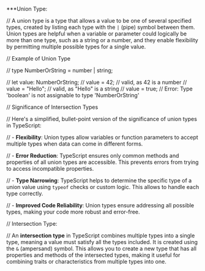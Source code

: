 ***Union Type:

// A union type is a type that allows a value to be one of several specified types, created by listing each type with the `|` (pipe) symbol between them. Union types are helpful when a variable or parameter could logically be more than one type, such as a string or a number, and they enable flexibility by permitting multiple possible types for a single value.

// Example of Union Type

// type NumberOrString = number | string;

// let value: NumberOrString;
// value = 42;            // valid, as 42 is a number
// value = "Hello";       // valid, as "Hello" is a string
// value = true;          // Error: Type 'boolean' is not assignable to type 'NumberOrString'

// Significance of Intersection Types

// Here's a simplified, bullet-point version of the significance of union types in TypeScript:

// - **Flexibility**: Union types allow variables or function parameters to accept multiple types when data can come in different forms.
  
// - **Error Reduction**: TypeScript ensures only common methods and properties of all union types are accessible. This prevents errors from trying to access incompatible properties.

// - **Type Narrowing**: TypeScript helps to determine the specific type of a union value using `typeof` checks or custom logic. This allows to handle each type correctly. 

// - **Improved Code Reliability**: Union types ensure addressing all possible types, making your code more robust and error-free.


// Intersection Type:

// An **intersection type** in TypeScript combines multiple types into a single type, meaning a value must satisfy all the types included. It is created using the `&` (ampersand) symbol. This allows you to create a new type that has all properties and methods of the intersected types, making it useful for combining traits or characteristics from multiple types into one.